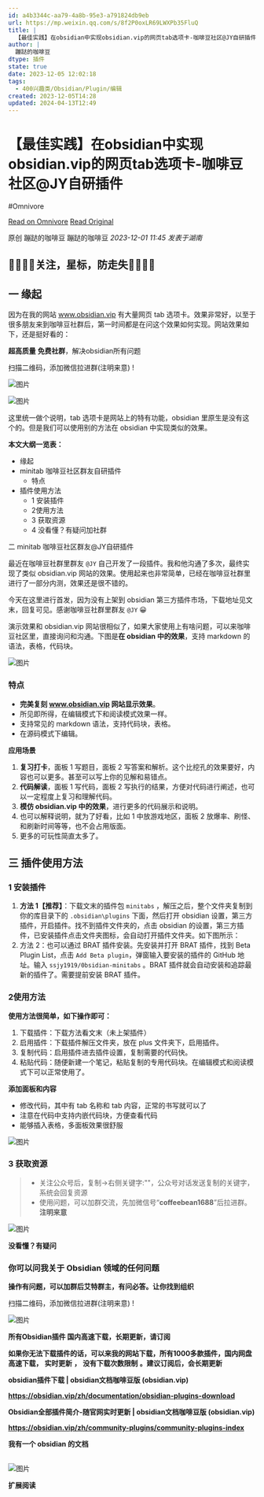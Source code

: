 ```yaml
---
id: a4b3344c-aa79-4a8b-95e3-a791824db9eb
url: https://mp.weixin.qq.com/s/8f2P0oxLR69LWXPb35FluQ
title: |
  【最佳实践】在obsidian中实现obsidian.vip的网页tab选项卡-咖啡豆社区@JY自研插件
author: |
  蹦跶的咖啡豆
dtype: 插件
state: true
date: 2023-12-05 12:02:18
tags:
  - 400兴趣类/Obsidian/Plugin/编辑
created: 2023-12-05T14:28
updated: 2024-04-13T12:49
---
```



# 【最佳实践】在obsidian中实现obsidian.vip的网页tab选项卡-咖啡豆社区@JY自研插件
#Omnivore

[Read on Omnivore](https://omnivore.app/me/https-mp-weixin-qq-com-s-8-f-2-p-0-ox-lr-69-lwx-pb-35-flu-q-18c3823f779)
[Read Original](https://mp.weixin.qq.com/s/8f2P0oxLR69LWXPb35FluQ)

原创 蹦跶的咖啡豆  蹦跶的咖啡豆 _2023-12-01 11:45_ _发表于湖南_ 

## 🙆‍♂️🙇‍♀️关注，星标，防走失💇‍♀️💆‍♂️

## 一 缘起

因为在我的网站 www.obsidian.vip 有大量网页 tab 选项卡。效果非常好，以至于很多朋友来到咖啡豆社群后，第一时间都是在问这个效果如何实现。网站效果如下，还是挺好看的：

**超高质量** **免费社群**，解决obsidian所有问题

扫描二维码，添加微信拉进群(注明来意) !

![图片](https://proxy-prod.omnivore-image-cache.app/126x0,s0pFNKX81mSYbbPx9wa8xo-IWkednnZa2DIKG795hMqw/https://mmbiz.qpic.cn/mmbiz_jpg/I4jplPncegpeK7Ip3bbHKaSianGZiaMg1nAfZ15Kun6CgfQW29ZYFtaOMlRibXfhaKfo8GfKBXibVx27vlDQzrz8iaQ/640?wx_fmt=jpeg&wxfrom=5&wx_lazy=1&wx_co=1)

![图片](https://proxy-prod.omnivore-image-cache.app/0x0,smto5IzzzqddMsrVptZsjpTvuGLgxcJ5K1e6uiWZ2IH8/https://mmbiz.qpic.cn/mmbiz_png/I4jplPncegpzOeHfibVJG1UpLJs494TxIEwvGicic45eibgWLWoYhprnla01XwXyHxmAztfNEiaykg78TVJuvOxCicSQ/640?wx_fmt=png&from=appmsg)

这里统一做个说明，tab 选项卡是网站上的特有功能，obsidian 里原生是没有这个的。但是我们可以使用别的方法在 obsidian 中实现类似的效果。

**本文大纲一览表：**

* 缘起
* minitab 咖啡豆社区群友自研插件
   * 特点
* 插件使用方法
   * 1 安装插件
   * 2使用方法
   * 3 获取资源
   * 4 没看懂？有疑问加社群

二 minitab 咖啡豆社区群友@JY自研插件

最近在咖啡豆社群里群友 `@JY` 自己开发了一段插件。我和他沟通了多次，最终实现了类似 obsidian.vip 网站的效果。使用起来也非常简单，已经在咖啡豆社群里进行了一部分内测，效果还是很不错的。

今天在这里进行首发，因为没有上架到 obsidian 第三方插件市场，下载地址见文末，回复可见。感谢咖啡豆社群里群友 `@JY` 😀

演示效果和 obsidian.vip 网站很相似了，如果大家使用上有啥问题，可以来咖啡豆社区里，直接询问和沟通。下图是**在 obsidian 中的效果**，支持 markdown 的语法，表格，代码块。

![图片](https://proxy-prod.omnivore-image-cache.app/0x0,savZSIKCAuI5f9QdgTv0iOkQEhdKuMHzS_YzzZys2A_o/https://mmbiz.qpic.cn/mmbiz_gif/I4jplPncegpzOeHfibVJG1UpLJs494TxIsdia6pOmpYG8a0QvTUvGIGyybENsgP4ia6xzmpy11OUB7VV8fwVDnl7w/640?wx_fmt=gif&from=appmsg)

### 特点

* **完美复刻 www.obsidian.vip 网站显示效果**。
* 所见即所得，在编辑模式下和阅读模式效果一样。
* 支持常见的 markdown 语法，支持代码块，表格。
* 在源码模式下编辑。

**应用场景**

1. **复习打卡**，面板 1 写题目，面板 2 写答案和解析。这个比挖孔的效果要好，内容也可以更多。甚至可以写上你的见解和易错点。
2. **代码解读**，面板 1 写代码，面板 2 写执行的结果，方便对代码进行阐述，也可以一定程度上复习和理解代码。
3. **模仿 obsidian.vip 中的效果**，进行更多的代码展示和说明。
4. 也可以解释说明，就为了好看，比如 1 中放游戏地区，面板 2 放爆率、刷怪、和刷新时间等等，也不会占用版面。
5. 更多的可玩性简直太多了。

## 三 插件使用方法

### 1 安装插件

   1. **方法 1【推荐】**：下载文末的插件包 `minitabs` ，解压之后，整个文件夹复制到你的库目录下的 `.obsidian\plugins` 下面，然后打开 obsidian 设置，第三方插件，开启插件。找不到插件文件夹的，点击 obsidian 的设置，第三方插件，已安装插件点击文件夹图标，会自动打开插件文件夹。如下图所示：
   2. 方法 2：也可以通过 BRAT 插件安装。先安装并打开 BRAT 插件，找到 Beta Plugin List，点击 `Add Beta plugin`，弹窗输入要安装的插件的 GitHub 地址。输入 `ssjy1919/0bsidian-minitabs` 。BRAT 插件就会自动安装和追踪最新的插件了。需要提前安装 BRAT 插件。

### 2使用方法

**使用方法很简单，如下操作即可：**

1. 下载插件：下载方法看文末（未上架插件）
2. 启用插件：下载插件解压文件夹，放在 plus 文件夹下，启用插件。
3. 复制代码：启用插件进去插件设置，复制需要的代码快。
4. 粘贴代码：随便新建一个笔记，粘贴复制的专用代码块。在编辑模式和阅读模式下可以正常使用了。

**添加面板和内容**

* 修改代码，其中有 tab 名称和 tab 内容，正常的书写就可以了
* 注意在代码中支持内嵌代码块，方便查看代码
* 能够插入表格，多面板效果很舒服

![图片](https://proxy-prod.omnivore-image-cache.app/0x0,swG88IqeU0ju4s4yzZWV-OkxTabvAebpm-d3NE4l6VBw/https://mmbiz.qpic.cn/mmbiz_png/I4jplPncegpzOeHfibVJG1UpLJs494TxIl9gVIq65A7sbsBwlwdZo5ib53Qib2uZ5O6hvNOd7z5HaeiboFOE2IZ8Ng/640?wx_fmt=png&from=appmsg)  

### 3 获取资源

> * 关注公众号后，复制→右侧关键字:""，公众号对话发送复制的关键字，系统会回复资源
> * 使用问题，可以加群交流，先加微信号“**coffeebean1688**”后拉进群。**注明来意**

![图片](https://proxy-prod.omnivore-image-cache.app/0x0,sriUZDwHboZfucCXvgOEXHC50ep0C0H4McRRgyXx3yXg/https://mmbiz.qpic.cn/mmbiz_gif/6HUbSrbQwPIWUo2HgOuTm7vv4gibpQhlPFTeS9d56WG8uGdyWL8UY6S5mMHoGASEb2RH3c3CYibyib6gCCOGhfu1w/640?wxfrom=5&wx_lazy=1&wx_fmt=gif)

**没看懂？有疑问**

### **你可以问我关于** **Obsidian** **领域的任何问题**

**操作有问题，可以加群后艾特群主，有问必答。让你找到组织**

扫描二维码，添加微信拉进群(注明来意) !

![图片](https://proxy-prod.omnivore-image-cache.app/126x0,s0pFNKX81mSYbbPx9wa8xo-IWkednnZa2DIKG795hMqw/https://mmbiz.qpic.cn/mmbiz_jpg/I4jplPncegpeK7Ip3bbHKaSianGZiaMg1nAfZ15Kun6CgfQW29ZYFtaOMlRibXfhaKfo8GfKBXibVx27vlDQzrz8iaQ/640?wx_fmt=jpeg&wxfrom=5&wx_lazy=1&wx_co=1)

**所有Obsidian插件 国内高速下载，长期更新，请订阅**

**如果你无法下载插件的话，可以来我的网站下载，所有1000多款插件，国内网盘高速下载，** **实时更新** **，** **没有下载次数限制** **。建议订阅后，会长期更新** 

**obsidian插件下载 | obsidian文档咖啡豆版 (obsidian.vip)**

**https://obsidian.vip/zh/documentation/obsidian-plugins-download**

**Obsidian全部插件简介-随官网实时更新 | obsidian文档咖啡豆版 (obsidian.vip)**

**https://obsidian.vip/zh/community-plugins/community-plugins-index**

**我有一个 obsidian 的文档**

## 

![图片](https://proxy-prod.omnivore-image-cache.app/0x0,sriUZDwHboZfucCXvgOEXHC50ep0C0H4McRRgyXx3yXg/https://mmbiz.qpic.cn/mmbiz_gif/6HUbSrbQwPIWUo2HgOuTm7vv4gibpQhlPFTeS9d56WG8uGdyWL8UY6S5mMHoGASEb2RH3c3CYibyib6gCCOGhfu1w/640?wxfrom=5&wx_lazy=1&wx_fmt=gif)

**扩展阅读**



